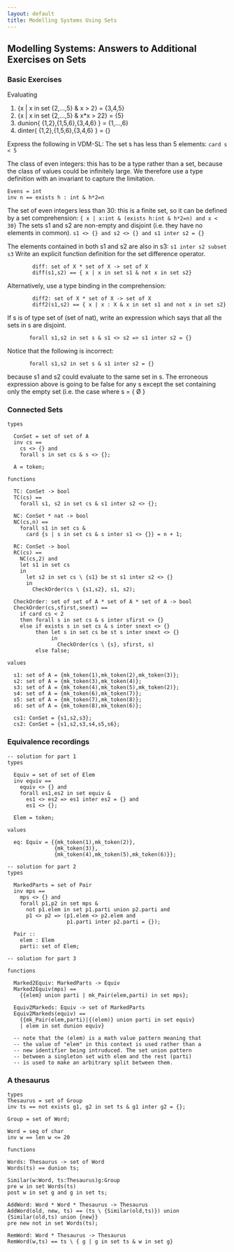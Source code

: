 ```yaml
---
layout: default
title: Modelling Systems Using Sets
---
```


## Modelling Systems: Answers to Additional Exercises on Sets

### Basic Exercises

Evaluating
1. {x | x in set {2,...,5} & x > 2} = {3,4,5}
2. {x | x in set {2,...,5} & x*x > 22} = {5}
3. dunion{ {1,2},{1,5,6},{3,4,6} } = {1,...,6}
4. dinter{ {1,2},{1,5,6},{3,4,6} } = {}

Express the following in VDM-SL:
The set s has less than 5 elements: `card s < 5`

The class of even integers: this has to be a type rather than a set, because the class of values could be infinitely large. We therefore use a type definition with an invariant to capture the limitation.

~~~
Evens = int
inv n == exists h : int & h*2=n
~~~

The set of even integers less than 30: this is a finite set, so it can be defined by a set comprehension: `{ x | x:int & (exists h:int & h*2=n) and x < 30}`
The sets s1 and s2 are non-empty and disjoint (i.e. they have no elements in common). `s1 <> {} and s2 <> {} and s1 inter s2 = {}`

The elements contained in both s1 and s2 are also in s3: `s1 inter s2 subset s3`
Write an explicit function definition for the set difference operator.

~~~
        diff: set of X * set of X -> set of X
        diff(s1,s2) == { x | x in set s1 & not x in set s2}
~~~
		
Alternatively, use a type binding in the comprehension:

~~~
        diff2: set of X * set of X -> set of X
        diff2(s1,s2) == { x | x : X & x in set s1 and not x in set s2}
~~~
		
If s is of type set of (set of nat), write an expression which says that all the sets in s are disjoint.

~~~
       forall s1,s2 in set s & s1 <> s2 => s1 inter s2 = {}
~~~
	   
Notice that the following is incorrect:

~~~
       forall s1,s2 in set s & s1 inter s2 = {}
~~~
	   
because s1 and s2 could evaluate to the same set in s. The erroneous expression above is going to be false for any s except the set containing only the empty set (i.e. the case where s = { Ø }

### Connected Sets

~~~
types

  ConSet = set of set of A
  inv cs == 
    cs <> {} and 
    forall s in set cs & s <> {};

  A = token;

functions

  TC: ConSet -> bool
  TC(cs) ==
    forall s1, s2 in set cs & s1 inter s2 <> {};

  NC: ConSet * nat -> bool
  NC(cs,n) ==
    forall s1 in set cs &
      card {s | s in set cs & s inter s1 <> {}} = n + 1;

  RC: ConSet -> bool
  RC(cs) ==
    NC(cs,2) and
    let s1 in set cs 
    in
      let s2 in set cs \ {s1} be st s1 inter s2 <> {}
      in
        CheckOrder(cs \ {s1,s2}, s1, s2);

  CheckOrder: set of set of A * set of A * set of A -> bool
  CheckOrder(cs,sfirst,snext) ==
    if card cs < 2
    then forall s in set cs & s inter sfirst <> {}
    else if exists s in set cs & s inter snext <> {}
         then let s in set cs be st s inter snext <> {} 
              in
                CheckOrder(cs \ {s}, sfirst, s)
         else false;

values

  s1: set of A = {mk_token(1),mk_token(2),mk_token(3)};
  s2: set of A = {mk_token(3),mk_token(4)};
  s3: set of A = {mk_token(4),mk_token(5),mk_token(2)};
  s4: set of A = {mk_token(6),mk_token(7)};
  s5: set of A = {mk_token(7),mk_token(8)};
  s6: set of A = {mk_token(8),mk_token(6)};

  cs1: ConSet = {s1,s2,s3};
  cs2: ConSet = {s1,s2,s3,s4,s5,s6};
~~~

### Equivalence recordings

~~~
-- solution for part 1
types

  Equiv = set of set of Elem
  inv equiv == 
    equiv <> {} and
    forall es1,es2 in set equiv &
      es1 <> es2 => es1 inter es2 = {} and
      es1 <> {};

  Elem = token;

values

  eq: Equiv = {{mk_token(1),mk_token(2)},
               {mk_token(3)},
               {mk_token(4),mk_token(5),mk_token(6)}};

-- solution for part 2
types

  MarkedParts = set of Pair
  inv mps ==
    mps <> {} and
    forall p1,p2 in set mps &
      not p1.elem in set p1.parti union p2.parti and
      p1 <> p2 => (p1.elem <> p2.elem and
                   p1.parti inter p2.parti = {});

  Pair ::
    elem : Elem
    parti: set of Elem;

-- solution for part 3

functions

  Marked2Equiv: MarkedParts -> Equiv
  Marked2Equiv(mps) ==
    {{elem} union parti | mk_Pair(elem,parti) in set mps};

  Equiv2Markeds: Equiv -> set of MarkedParts
  Equiv2Markeds(equiv) ==
    {{mk_Pair(elem,parti)|{(elem)} union parti in set equiv}
    | elem in set dunion equiv}

  -- note that the (elem) is a math value pattern meaning that 
  -- the value of "elem" in this context is used rather than a 
  -- new identifier being intruduced. The set union pattern
  -- between a singleton set with elem and the rest (parti) 
  -- is used to make an arbitrary split between them.
~~~

### A thesaurus

~~~
types 
Thesaurus = set of Group 
inv ts == not exists g1, g2 in set ts & g1 inter g2 = {}; 

Group = set of Word; 

Word = seq of char 
inv w == len w <= 20 

functions 

Words: Thesaurus -> set of Word 
Words(ts) == dunion ts; 

Similar(w:Word, ts:Thesaurus)g:Group 
pre w in set Words(ts) 
post w in set g and g in set ts; 

AddWord: Word * Word * Thesaurus -> Thesaurus 
AddWord(old, new, ts) == (ts \ {Similar(old,ts)}) union {Similar(old,ts) union {new}} 
pre new not in set Words(ts); 

RemWord: Word * Thesaurus -> Thesaurus 
RemWord(w,ts) == ts \ { g | g in set ts & w in set g} 
~~~